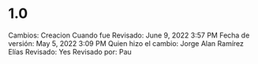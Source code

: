 # 1.0

Cambios: Creacion
Cuando fue Revisado: June 9, 2022 3:57 PM
Fecha de  versión: May 5, 2022 3:09 PM
Quien hizo el cambio: Jorge Alan Ramírez Elías
Revisado: Yes
Revisado por: Pau